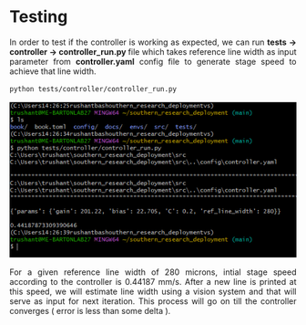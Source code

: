 # Testing

<p align="justify">In order to test if the controller is working as expected, we can run <b>tests -> controller -> controller_run.py </b>file which takes reference line width as input parameter from <b>controller.yaml</b> config file to generate stage speed to achieve that line width.</p>

```
python tests/controller/controller_run.py
```

![](../assets/controller_test.png)

<p align="justify">For a given reference line width of 280 microns, intial stage speed according to the controller is 0.44187 mm/s. After a new line is printed at this speed, we will estimate line width using a vision system and that will serve as input for next iteration. This process will go on till the controller converges ( error is less than some delta ).</p>
